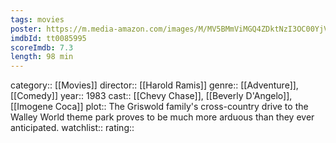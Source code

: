 ```yaml
---
tags: movies
poster: https://m.media-amazon.com/images/M/MV5BMmViMGQ4ZDktNzI3OC00YjVkLWJmZDgtOTI4N2FhNjhjNDVjXkEyXkFqcGdeQXVyNTUyMzE4Mzg@._V1_SX300.jpg
imdbId: tt0085995
scoreImdb: 7.3
length: 98 min
---
```


category:: [[Movies]]
director:: [[Harold Ramis]]
genre:: [[Adventure]], [[Comedy]]
year:: 1983
cast:: [[Chevy Chase]], [[Beverly D'Angelo]], [[Imogene Coca]]
plot:: The Griswold family's cross-country drive to the Walley World theme park proves to be much more arduous than they ever anticipated.
watchlist::
rating::
